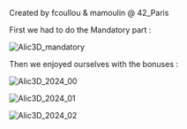 Created by fcoullou & mamoulin @ 42_Paris

First we had to do the Mandatory part :

![Alic3D_mandatory](https://github.com/user-attachments/assets/76a000e9-9f22-4f69-a47c-50419503e0d2)

Then we enjoyed ourselves with the bonuses :

![Alic3D_2024_00](https://github.com/user-attachments/assets/f42bea0c-141c-4b43-8de2-cb806571c3d8)

![Alic3D_2024_01](https://github.com/user-attachments/assets/096747ec-9016-4e55-8d1a-e027f087aa10)

![Alic3D_2024_02](https://github.com/user-attachments/assets/3c5aea4e-cd9c-4a5a-8952-285fab934bb9)

